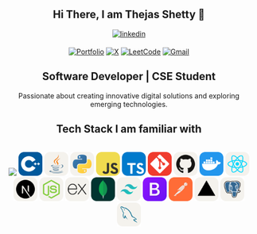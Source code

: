 <div align="center">
<h2> Hi There, I am Thejas Shetty 👋</h2>
<a href="https://www.linkedin.com/in/thejas-b-shetty-078254252/" target="_blank">
<img src=https://img.shields.io/badge/linkedin-%2300acee.svg?color=405DE6&style=for-the-badge&logo=linkedin&logoColor=white alt=linkedin style="margin-bottom: 5px;" />
</a>

[![Portfolio](https://img.shields.io/badge/Portfolio-%23000000.svg?style=for-the-badge&logo=vercel&logoColor=white)](https://thejasshetty.vercel.app/)
[![X](https://img.shields.io/badge/X-%23000000.svg?style=for-the-badge&logo=X&logoColor=white)](https://x.com/Thejas_shetty17)
[![LeetCode](https://img.shields.io/badge/LeetCode-000000?style=for-the-badge&logo=LeetCode&logoColor=#d16c06)](https://leetcode.com/u/Thejasbshetty/)
[![Gmail](https://img.shields.io/badge/Gmail-D14836?style=for-the-badge&logo=gmail&logoColor=white)](mailto:thejasbshetty@gmail.com)
<!--[![Codeforces](https://img.shields.io/badge/Codeforces-445f9d?style=for-the-badge&logo=Codeforces&logoColor=white)](https://codeforces.com/profile/sur)-->


## Software Developer | CSE Student
Passionate about creating innovative digital solutions and exploring emerging technologies.

<!--[![Nithin's GitHub stats](https://github-readme-stats.vercel.app/api?username=nithin1729s&show_icons=true&theme=dracula&count_private=true)](https://github.com/nithin1729s/github-readme-stats)-->
<!--![Top Langs](https://github-readme-stats.vercel.app/api/top-langs/?username=nithin1729s&layout=compact&theme=dracula)
<br/>-->
</div>

<div align="center">

## Tech Stack I am familiar with

<br />
<img src="https://img.icons8.com/color/48/null/c-programming.png"/>
<img src="./icons/CPP.svg" width="48"> 
<img src="./icons/Java-Light.svg" width="48"> 
<img src="./icons/Python-Light.svg" width="48"> 
<!-- <img src="./icons/GoLang.svg" width="48">  -->
<img src="./icons/JavaScript.svg" width="48"> 
<img src="./icons/TypeScript.svg" width="48"> 

<img src="./icons/Git.svg" width="48"> 
<img src="./icons/Github-Light.svg" width="48"> 
<img src="./icons/Docker.svg" width="48"> 
<!-- <img src="./icons/Kubernetes.svg" width="48">  -->
<!-- <img src="./icons/GCP-Light.svg" width="48">  -->
<!-- <img src="./icons/Spring-Light.svg" width="48">  -->
<img src="./icons/React-Light.svg" width="48"> 
<img src="./icons/NextJS-Light.svg" width="48"> 
<img src="./icons/NodeJS-Light.svg" width="48"> 
<img src="./icons/ExpressJS-Light.svg" width="48"> 
<img src="./icons/MongoDB.svg" width="48"> 
<!-- <img src="./icons/Redis-Light.svg" width="48">  -->
<!-- <img src="./icons/RabbitMQ-Light.svg" width="48"> 
<img src="./icons/Nginx.svg" width="48"> 
<img src="./icons/Redux.svg" width="48">  -->
<img src="./icons/TailwindCSS-Light.svg" width="48"> 
<img src="./icons/Bootstrap.svg" width="48"> 
<img src="./icons/Postman.svg" width="48"> 
<img src="./icons/Vercel-Light.svg" width="48"> 
<img src="./icons/PostgreSQL-Light.svg" width="48"> 
<img src="./icons/MySQL-Light.svg" width="48"> 

<!--<img src="https://img.icons8.com/color/48/null/sass.png"/>-->
<!--<img src="https://img.icons8.com/color/48/null/figma--v1.png"/>-->
<!--<img src="https://img.icons8.com/external-tal-revivo-color-tal-revivo/48/null/external-postman-is-the-only-complete-api-development-environment-logo-color-tal-revivo.png"/>-->
<!--<img src="https://img.icons8.com/external-tal-revivo-shadow-tal-revivo/48/null/external-d3js-a-javascript-library-for-producing-dynamic-interactive-data-visualizations-in-web-browsers-logo-shadow-tal-revivo.png"/>-->
<!--<img src="https://upload.wikimedia.org/wikipedia/commons/thumb/c/c6/P5.js_icon.svg/2048px-P5.js_icon.svg.png" width="48"/>-->

</div>
